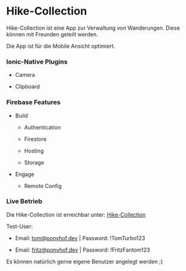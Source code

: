 # Hike-Collection

Hike-Collection ist eine App zur Verwaltung von Wanderungen. Diese können mit Freunden geteilt werden.

Die App ist für die Mobile Ansicht optimiert.

### Ionic-Native Plugins

- Camera

- Clipboard

### Firebase Features

- Build   
  
  - Authentication
  
  - Firestore
  
  - Hosting
  
  - Storage

- Engage
  
  - Remote Config

### Live Betrieb

Die Hike-Collection ist erreichbar unter: [Hike-Collection](https://hikes.ponyhof.dev)

Test-User:

- Email: tom@ponyhof.dev | Password: !TomTurbo123

- Email: fritz@ponyhof.dev | Password: !FritzFantom123

Es können natürlich gerne eigene Benutzer angelegt werden ;)

